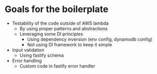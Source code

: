# Goals for the boilerplate

* Testability of the code outside of AWS lambda
    * By using proper patterns and abstractions
    * Leveraging some DI principles
        * Using dependency inversion (env config, dynamodb config)
        * Not using DI framework to keep it simple
* Input validation
    * Using fastify schema
* Error handling
    * Custom code in fastify error handler